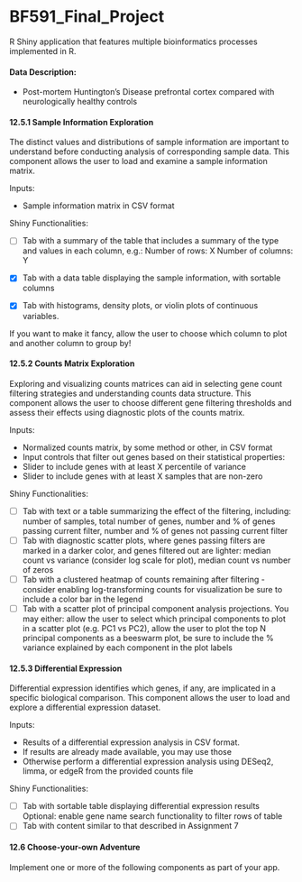 # BF591_Final_Project
R Shiny application that features multiple bioinformatics processes implemented in R.


#### Data Description:
  - Post-mortem Huntington’s Disease prefrontal cortex compared with neurologically healthy controls

#### 12.5.1 Sample Information Exploration
The distinct values and distributions of sample information are important to understand before conducting analysis of corresponding sample data. This component allows the user to load and examine a sample information matrix.

Inputs:
  - Sample information matrix in CSV format
 
Shiny Functionalities:

  - [ ] Tab with a summary of the table that includes a summary of the type and values in each column, e.g.: Number of rows: X Number of columns: Y
	
  - [x] Tab with a data table displaying the sample information, with sortable columns

  - [x] Tab with histograms, density plots, or violin plots of continuous variables.

If you want to make it fancy, allow the user to choose which column to plot and another column to group by!

#### 12.5.2 Counts Matrix Exploration
Exploring and visualizing counts matrices can aid in selecting gene count filtering strategies and understanding counts data structure. This component allows the user to choose different gene filtering thresholds and assess their effects using diagnostic plots of the counts matrix.

Inputs:
  - Normalized counts matrix, by some method or other, in CSV format
  - Input controls that filter out genes based on their statistical properties:
  - Slider to include genes with at least X percentile of variance
  - Slider to include genes with at least X samples that are non-zero
 
Shiny Functionalities:
  - [ ] Tab with text or a table summarizing the effect of the filtering, including: number of samples, total number of genes, number and % of genes passing current filter, number and % of genes not passing current filter
  - [ ] Tab with diagnostic scatter plots, where genes passing filters are marked in a darker color, and genes filtered out are lighter: median count vs variance (consider log scale for plot), median count vs number of zeros
  - [ ] Tab with a clustered heatmap of counts remaining after filtering - consider enabling log-transforming counts for visualization be sure to include a color bar in the legend
  - [ ] Tab with a scatter plot of principal component analysis projections. You may either: allow the user to select which principal components to plot in a scatter plot (e.g. PC1 vs PC2), allow the user to plot the top N principal components as a beeswarm plot, be sure to include the % variance explained by each component in the plot labels

#### 12.5.3 Differential Expression
Differential expression identifies which genes, if any, are implicated in a specific biological comparison. This component allows the user to load and explore a differential expression dataset.

Inputs:
  - Results of a differential expression analysis in CSV format.
  - If results are already made available, you may use those
  - Otherwise perform a differential expression analysis using DESeq2, limma, or edgeR from the provided counts file
 
Shiny Functionalities:
  - [ ] Tab with sortable table displaying differential expression results
Optional: enable gene name search functionality to filter rows of table
  - [ ] Tab with content similar to that described in Assignment 7

#### 12.6 Choose-your-own Adventure
Implement one or more of the following components as part of your app.


